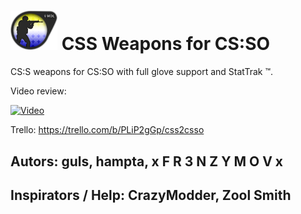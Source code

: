 # <img src="https://raw.githubusercontent.com/hampta/css2csso/main/logo.png" alt="logo" width="75"/> CSS Weapons for CS:SO 

CS:S weapons for CS:SO with full glove support and StatTrak ™.

Video review:

[![Video](https://img.youtube.com/vi/bVQAJi9_6Rg/0.jpg)](https://www.youtube.com/watch?v=bVQAJi9_6Rg)

Trello: https://trello.com/b/PLiP2gGp/css2csso

## Autors: guls, hampta, x F R 3 N Z Y M O V x
## Inspirators / Help: CrazyModder, Zool Smith
